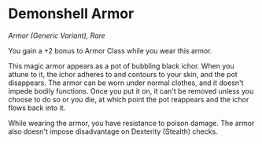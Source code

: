 # Demonshell Armor
*Armor (Generic Variant), Rare*

You gain a +2 bonus to Armor Class while you wear this armor.

This magic armor appears as a pot of bubbling black ichor. When you attune to it, the ichor adheres to and contours to your skin, and the pot disappears. The armor can be worn under normal clothes, and it doesn't impede bodily functions. Once you put it on, it can't be removed unless you choose to do so or you die, at which point the pot reappears and the ichor flows back into it.

While wearing the armor, you have resistance to poison damage. The armor also doesn't impose disadvantage on Dexterity (Stealth) checks.